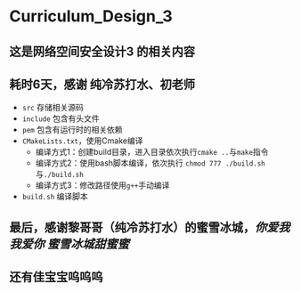 # Curriculum_Design_3
## 这是网络空间安全设计3 的相关内容
## 耗时6天，感谢 纯冷苏打水、初老师 
+ `src` 存储相关源码
+ `include` 包含有头文件
+ `pem` 包含有运行时的相关依赖
+ `CMakeLists.txt`，使用Cmake编译
  + 编译方式1：创建build目录，进入目录依次执行`cmake ..`与`make`指令
  + 编译方式2：使用bash脚本编译，依次执行 `chmod 777 ./build.sh`与`./build.sh`
  + 编译方式3：修改路径使用`g++`手动编译
+ `build.sh` 编译脚本 
## 最后，感谢黎哥哥（纯冷苏打水）的蜜雪冰城，*你爱我 我爱你 蜜雪冰城甜蜜蜜*
## 还有**佳宝宝**呜呜呜
